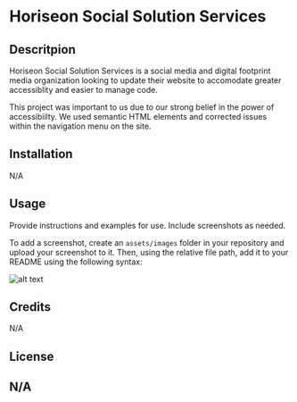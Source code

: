 # Horiseon Social Solution Services

## Descritpion

Horiseon Social Solution Services is a social media and digital footprint media organization looking to update their website to accomodate greater accessiblity and easier to manage code.

This project was important to us due to our strong belief in the power of accessibiilty. We used semantic HTML elements and corrected issues within the navigation menu on the site.


## Installation

N/A

## Usage

Provide instructions and examples for use. Include screenshots as needed.

To add a screenshot, create an `assets/images` folder in your repository and upload your screenshot to it. Then, using the relative file path, add it to your README using the following syntax:

![alt text](assets/images/digital-marketing-meeting.jpg)

## Credits

N/A

## License

N/A
---